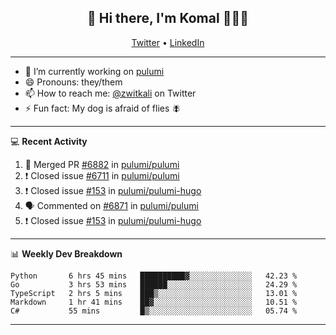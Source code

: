 <h2 align="center"> 👋 Hi there, I'm Komal 🧑🏾‍💻 </h2>
<p align="center">
    <a href="https://twitter.com/zwitkali">Twitter</a> •
    <a href="https://www.linkedin.com/in/komal-ali/">LinkedIn</a>
</p>

--------

- 🔭 I’m currently working on [pulumi](https://github.com/pulumi/pulumi)
- 😄 Pronouns: they/them
- 📫 How to reach me: [@zwitkali](https://twitter.com/zwitkali) on Twitter
- ⚡ Fun fact: My dog is afraid of flies 🪰

--------
💻 **Recent Activity**

<!--START_SECTION:activity-->
1. 🎉 Merged PR [#6882](https://github.com/pulumi/pulumi/pull/6882) in [pulumi/pulumi](https://github.com/pulumi/pulumi)
2. ❗️ Closed issue [#6711](https://github.com/pulumi/pulumi/issues/6711) in [pulumi/pulumi](https://github.com/pulumi/pulumi)
3. ❗️ Closed issue [#153](https://github.com/pulumi/pulumi-hugo/issues/153) in [pulumi/pulumi-hugo](https://github.com/pulumi/pulumi-hugo)
4. 🗣 Commented on [#6871](https://github.com/pulumi/pulumi/issues/6871) in [pulumi/pulumi](https://github.com/pulumi/pulumi)
5. ❗️ Closed issue [#153](https://github.com/pulumi/pulumi-hugo/issues/153) in [pulumi/pulumi-hugo](https://github.com/pulumi/pulumi-hugo)
<!--END_SECTION:activity-->

--------

📊 **Weekly Dev Breakdown**
<!--START_SECTION:waka-->
```text
Python       6 hrs 45 mins   ██████████▓░░░░░░░░░░░░░░   42.23 % 
Go           3 hrs 53 mins   ██████░░░░░░░░░░░░░░░░░░░   24.29 % 
TypeScript   2 hrs 5 mins    ███▒░░░░░░░░░░░░░░░░░░░░░   13.01 % 
Markdown     1 hr 41 mins    ██▓░░░░░░░░░░░░░░░░░░░░░░   10.51 % 
C#           55 mins         █▒░░░░░░░░░░░░░░░░░░░░░░░   05.74 % 
```
<!--END_SECTION:waka-->

--------